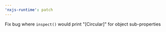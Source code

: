 ```yaml
---
'nxjs-runtime': patch
---
```


Fix bug where `inspect()` would print "[Circular]" for object sub-properties
